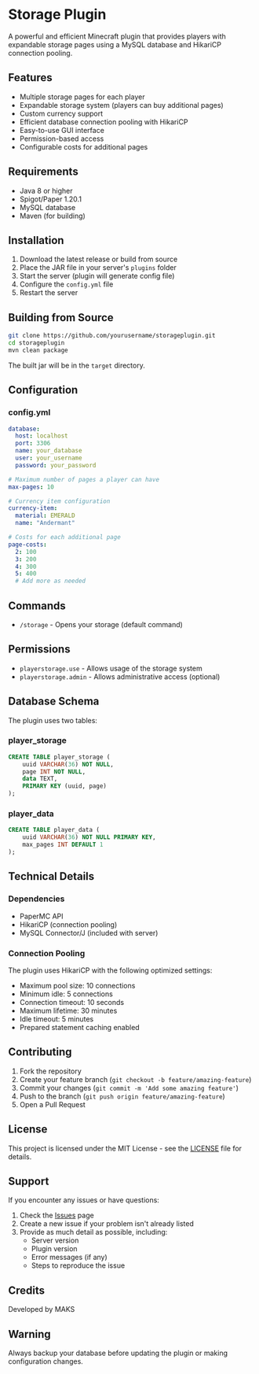# Storage Plugin

A powerful and efficient Minecraft plugin that provides players with expandable storage pages using a MySQL database and HikariCP connection pooling.

## Features

- Multiple storage pages for each player
- Expandable storage system (players can buy additional pages)
- Custom currency support
- Efficient database connection pooling with HikariCP
- Easy-to-use GUI interface
- Permission-based access
- Configurable costs for additional pages

## Requirements

- Java 8 or higher
- Spigot/Paper 1.20.1
- MySQL database
- Maven (for building)

## Installation

1. Download the latest release or build from source
2. Place the JAR file in your server's `plugins` folder
3. Start the server (plugin will generate config file)
4. Configure the `config.yml` file
5. Restart the server

## Building from Source

```bash
git clone https://github.com/yourusername/storageplugin.git
cd storageplugin
mvn clean package
```

The built jar will be in the `target` directory.

## Configuration

### config.yml
```yaml
database:
  host: localhost
  port: 3306
  name: your_database
  user: your_username
  password: your_password

# Maximum number of pages a player can have
max-pages: 10

# Currency item configuration
currency-item:
  material: EMERALD
  name: "Andermant"

# Costs for each additional page
page-costs:
  2: 100
  3: 200
  4: 300
  5: 400
  # Add more as needed
```

## Commands

- `/storage` - Opens your storage (default command)

## Permissions

- `playerstorage.use` - Allows usage of the storage system
- `playerstorage.admin` - Allows administrative access (optional)

## Database Schema

The plugin uses two tables:

### player_storage
```sql
CREATE TABLE player_storage (
    uuid VARCHAR(36) NOT NULL,
    page INT NOT NULL,
    data TEXT,
    PRIMARY KEY (uuid, page)
);
```

### player_data
```sql
CREATE TABLE player_data (
    uuid VARCHAR(36) NOT NULL PRIMARY KEY,
    max_pages INT DEFAULT 1
);
```

## Technical Details

### Dependencies

- PaperMC API
- HikariCP (connection pooling)
- MySQL Connector/J (included with server)

### Connection Pooling

The plugin uses HikariCP with the following optimized settings:
- Maximum pool size: 10 connections
- Minimum idle: 5 connections
- Connection timeout: 10 seconds
- Maximum lifetime: 30 minutes
- Idle timeout: 5 minutes
- Prepared statement caching enabled

## Contributing

1. Fork the repository
2. Create your feature branch (`git checkout -b feature/amazing-feature`)
3. Commit your changes (`git commit -m 'Add some amazing feature'`)
4. Push to the branch (`git push origin feature/amazing-feature`)
5. Open a Pull Request

## License

This project is licensed under the MIT License - see the [LICENSE](LICENSE) file for details.

## Support

If you encounter any issues or have questions:
1. Check the [Issues](https://github.com/yourusername/storageplugin/issues) page
2. Create a new issue if your problem isn't already listed
3. Provide as much detail as possible, including:
   - Server version
   - Plugin version
   - Error messages (if any)
   - Steps to reproduce the issue

## Credits

Developed by MAKS

## Warning

Always backup your database before updating the plugin or making configuration changes.
